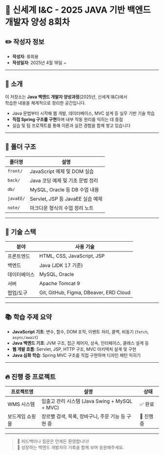 # 🏢 신세계 I&C - 2025 JAVA 기반 백엔드 개발자 양성 8회차

## ✏️ 작성자 정보
- **작성자**: 류희용
- **작성일자**: 2025년 4월 16일 ~

---

## 📌 소개

이 저장소는 **Java 백엔드 개발자 양성과정**(2025년, 신세계 I&C)에서  
학습한 내용을 체계적으로 정리한 공간입니다.

- Java 문법부터 시작해 웹 개발, 데이터베이스, MVC 설계 등 실무 기반 기술 학습
- **직접 Spring 구조를 구현**하며 내부 작동 원리를 익히는 데 중점
- 실습 및 팀 프로젝트를 통해 이론과 실전 경험을 함께 쌓고 있습니다

---

## 📁 폴더 구조

| 폴더명        | 설명 |
|-------------|------|
| `front/`     | JavaScript 예제 및 DOM 실습 |
| `back/`      | Java 코딩 예제 및 기초 문법 정리 |
| `db/`        | MySQL, Oracle 등 DB 수업 내용 |
| `javaEE/`    | Servlet, JSP 등 JavaEE 실습 예제 |
| `note/`      | 마크다운 형식의 수업 정리 노트 |

---

## 🧩 기술 스택

| 분야        | 사용 기술 |
|-------------|------------|
| 프론트엔드  | HTML, CSS, JavaScript, JSP |
| 백엔드      | Java (JDK 17 기준) |
| 데이터베이스 | MySQL, Oracle |
| 서버        | Apache Tomcat 9 |
| 협업/도구    | Git, GitHub, Figma, DBeaver, ERD Cloud |

---

## 📚 학습 주제 요약

- **JavaScript 기초**: 변수, 함수, DOM 조작, 이벤트 처리, 콜백, 비동기 (`fetch`, `async/await`)
- **Java 백엔드 기초**: JVM 구조, 접근 제어자, 상속, 인터페이스, 클래스 설계 등
- **웹 개발 흐름**: Servlet, JSP, HTTP 구조, MVC 아키텍처 설계 및 구현
- **Java 심화 학습**: Spring MVC 구조를 직접 구현하며 디자인 패턴 익히기

---


## 🔥 진행 중 프로젝트

| 프로젝트명       | 설명                                           | 상태     |
|----------------|--------------------------------------------------|----------|
| WMS 시스템       | 입출고 관리 시스템 (Java Swing + MySQL + MVC)     | ✅ 완료 |
| 보드게임 쇼핑몰 | 장르별 검색, 목록, 장바구니, 주문 기능 등 구현 중 | 🔧 진행 중 |

---

> 💬 피드백이나 질문은 언제든 환영합니다!  
> 🙌 성장하는 백엔드 개발자의 기록을 함께 보며 응원해주세요.
